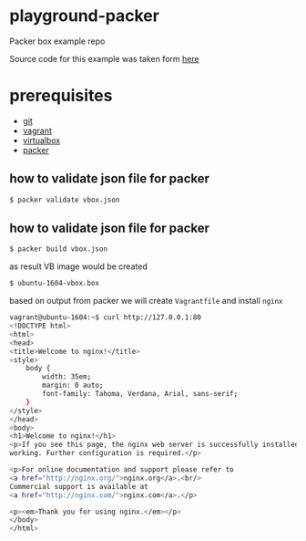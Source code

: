 # playground-packer
Packer box example repo

Source code for this example was taken form [here](https://github.com/nielsabels/packer-xenial64)

# prerequisites
- [git](https://git-scm.com/downloads)
- [vagrant](https://www.vagrantup.com/docs/installation/)
- [virtualbox](https://www.virtualbox.org/wiki/Downloads)
- [packer](https://www.packer.io/downloads.html)

## how to validate json file for packer
```bash
$ packer validate vbox.json
```

## how to validate json file for packer
```bash
$ packer build vbox.json
```

as result VB image would be created

```bash
$ ubuntu-1604-vbox.box
```

based on output from packer we will create `Vagrantfile`  and install `nginx`

```bash
vagrant@ubuntu-1604:~$ curl http://127.0.0.1:80
<!DOCTYPE html>
<html>
<head>
<title>Welcome to nginx!</title>
<style>
    body {
        width: 35em;
        margin: 0 auto;
        font-family: Tahoma, Verdana, Arial, sans-serif;
    }
</style>
</head>
<body>
<h1>Welcome to nginx!</h1>
<p>If you see this page, the nginx web server is successfully installed and
working. Further configuration is required.</p>

<p>For online documentation and support please refer to
<a href="http://nginx.org/">nginx.org</a>.<br/>
Commercial support is available at
<a href="http://nginx.com/">nginx.com</a>.</p>

<p><em>Thank you for using nginx.</em></p>
</body>
</html>
```